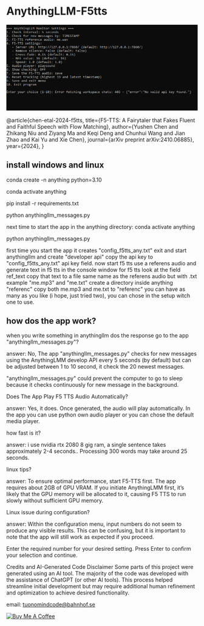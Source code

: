 # AnythingLLM-F5tts

![image alt](https://github.com/TuonoMindCode/AnythingLLM-F5tts/blob/77a6b833dcf79a3340d80d1b67264049914da4df/anythingf5tts.PNG)

@article{chen-etal-2024-f5tts,
      title={F5-TTS: A Fairytaler that Fakes Fluent and Faithful Speech with Flow Matching}, 
      author={Yushen Chen and Zhikang Niu and Ziyang Ma and Keqi Deng and Chunhui Wang and Jian Zhao and Kai Yu and Xie Chen},
      journal={arXiv preprint arXiv:2410.06885},
      year={2024},
}

install windows and linux
-------------------------

conda create -n anything python=3.10

conda activate anything

pip install -r requirements.txt

python anythingllm_messages.py

next time to start the app in the anything directory:
conda activate anything

python anythingllm_messages.py

first time you start the app it creates "config_f5tts_any.txt"
exit and start anythingllm and create "developer api"
copy the api key to "config_f5tts_any.txt" api key field.
now start f5 tts use a referens audio and generate text in f5 tts
in the console window for f5 tts look at the field ref_text 
copy that text to a file same name as the referens audio but with .txt
example "me.mp3" and "me.txt" create a directory inside anything "referenc"
copy both me.mp3 and me.txt to "referenc" 
you can have as many as you like (i hope, just tried two), you can chose in the setup witch one to use.

how dos the app work?
---------------------
when you write something in anythingllm dos the response go to the app "anythingllm_messages.py"?

answer: No,  The app "anythingllm_messages.py" checks for new messages using the AnythingLMM 
develop API every 5 seconds (by default) but can be adjusted between 1 to 10 second, 
it check the 20 newest messages.

"anythingllm_messages.py" could prevent the computer to go to sleep because it checks continuously for new message in the background.

Does The App Play F5 TTS Audio Automatically?

answer: Yes, it does. Once generated, the audio will play automatically. In the app you can use python own audio player or you can 
chose the default media player.

how fast is it?

answer: i use nvidia rtx 2080 8 gig ram, a single sentence takes approximately 2-4 seconds.. Processing 300 words may take around 25 seconds.

linux tips?

answer: To ensure optimal performance, start F5-TTS first. The app requires about 2GB of GPU VRAM. If you initiate AnythingLMM first, 
it’s likely that the GPU memory will be allocated to it, causing F5 TTS to run slowly without sufficient GPU memory.

Linux issue during configuration?

answer: Within the configuration menu, input numbers do not seem to produce any visible results. This can be confusing, but it is important to note that the app will still work as expected if you proceed.

Enter the required number for your desired setting.
Press Enter to confirm your selection and continue.

Credits and AI-Generated Code Disclaimer
Some parts of this project were generated using an AI tool. The majority of the code was developed with the assistance of ChatGPT (or other AI tools). This process helped streamline initial development but may require additional human refinement and optimization to achieve desired functionality.


email: tuonomindcode@bahnhof.se

<a href="https://www.buymeacoffee.com/tuonomindc4" target="_blank"><img src="https://cdn.buymeacoffee.com/buttons/v2/default-yellow.png" alt="Buy Me A Coffee" style="height: 60px !important;width: 217px !important;" ></a>
